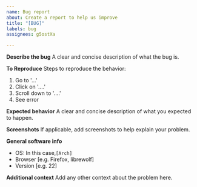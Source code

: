```yaml
---
name: Bug report
about: Create a report to help us improve
title: "[BUG]"
labels: bug
assignees: g5ostXa

---
```


**Describe the bug**
A clear and concise description of what the bug is.

**To Reproduce**
Steps to reproduce the behavior:
1. Go to '...'
2. Click on '....'
3. Scroll down to '....'
4. See error

**Expected behavior**
A clear and concise description of what you expected to happen.

**Screenshots**
If applicable, add screenshots to help explain your problem.

**General software info**
 - OS: In this case,`[Arch]`
 - Browser [e.g. Firefox, librewolf]
 - Version [e.g. 22]

**Additional context**
Add any other context about the problem here.
